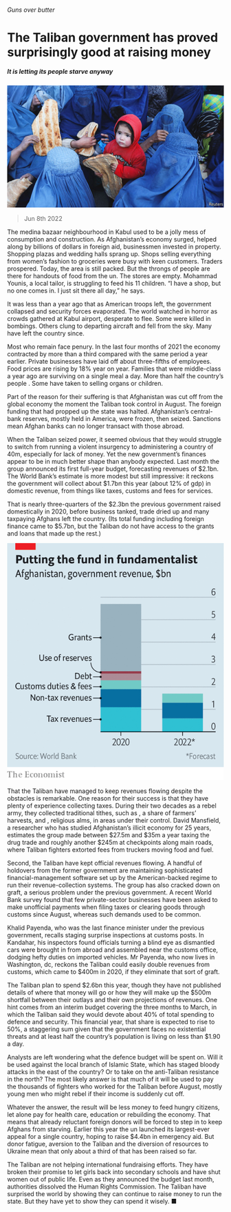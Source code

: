 ###### Guns over butter

# The Taliban government has proved surprisingly good at raising money 

##### It is letting its people starve anyway 

![image](images/20220611_ASP003.jpg) 

> Jun 8th 2022 

The medina bazaar neighbourhood in Kabul used to be a jolly mess of consumption and construction. As Afghanistan’s economy surged, helped along by billions of dollars in foreign aid, businessmen invested in property. Shopping plazas and wedding halls sprang up. Shops selling everything from women’s fashion to groceries were busy with keen customers. Traders prospered. Today, the area is still packed. But the throngs of people are there for handouts of food from the un. The stores are empty. Mohammad Younis, a local tailor, is struggling to feed his 11 children. “I have a shop, but no one comes in. I just sit there all day,” he says.

It was less than a year ago that  as American troops left, the government collapsed and security forces evaporated. The world watched in horror as crowds gathered at Kabul airport, desperate to flee. Some were killed in bombings. Others clung to departing aircraft and fell from the sky. Many have left the country since.

Most who remain face penury. In the last four months of 2021 the economy contracted by more than a third compared with the same period a year earlier. Private businesses have laid off about three-fifths of employees. Food prices are rising by 18% year on year. Families that were middle-class a year ago are surviving on a single meal a day. More than half the country’s people . Some have taken to selling organs or children. 

Part of the reason for their suffering is that Afghanistan was cut off from the global economy the moment the Taliban took control in August. The foreign funding that had propped up the state was halted. Afghanistan’s central-bank reserves, mostly held in America, were frozen, then seized. Sanctions mean Afghan banks can no longer transact with those abroad. 

When the Taliban seized power, it seemed obvious that they would struggle to switch from running a violent insurgency to administering a country of 40m, especially for lack of money. Yet the new government’s finances appear to be in much better shape than anybody expected. Last month the group announced its first full-year budget, forecasting revenues of $2.1bn. The World Bank’s estimate is more modest but still impressive: it reckons the government will collect about $1.7bn this year (about 12% of gdp) in domestic revenue, from things like taxes, customs and fees for services.

That is nearly three-quarters of the $2.3bn the previous government raised domestically in 2020, before business tanked, trade dried up and many taxpaying Afghans left the country. (Its total funding including foreign finance came to $5.7bn, but the Taliban do not have access to the grants and loans that made up the rest.)

![image](images/20220611_ASC639.png) 


That the Taliban have managed to keep revenues flowing despite the obstacles is remarkable. One reason for their success is that they have plenty of experience collecting taxes. During their two decades as a rebel army, they collected traditional tithes, such as , a share of farmers’ harvests, and , religious alms, in areas under their control. David Mansfield, a researcher who has studied Afghanistan’s illicit economy for 25 years, estimates the group made between $27.5m and $35m a year taxing the drug trade and roughly another $245m at checkpoints along main roads, where Taliban fighters extorted fees from truckers moving food and fuel. 

Second, the Taliban have kept official revenues flowing. A handful of holdovers from the former government are maintaining sophisticated financial-management software set up by the American-backed regime to run their revenue-collection systems. The group has also cracked down on graft, a serious problem under the previous government. A recent World Bank survey found that few private-sector businesses have been asked to make unofficial payments when filing taxes or clearing goods through customs since August, whereas such demands used to be common. 

Khalid Payenda, who was the last finance minister under the previous government, recalls staging surprise inspections at customs posts. In Kandahar, his inspectors found officials turning a blind eye as dismantled cars were brought in from abroad and assembled near the customs office, dodging hefty duties on imported vehicles. Mr Payenda, who now lives in Washington, dc, reckons the Taliban could easily double revenues from customs, which came to $400m in 2020, if they eliminate that sort of graft. 

The Taliban plan to spend $2.6bn this year, though they have not published details of where that money will go or how they will make up the $500m shortfall between their outlays and their own projections of revenues. One hint comes from an interim budget covering the three months to March, in which the Taliban said they would devote about 40% of total spending to defence and security. This financial year, that share is expected to rise to 50%, a staggering sum given that the government faces no existential threats and at least half the country’s population is living on less than $1.90 a day.

Analysts are left wondering what the defence budget will be spent on. Will it be used against the local branch of Islamic State, which has staged bloody attacks in the east of the country? Or to take on the anti-Taliban resistance in the north? The most likely answer is that much of it will be used to pay the thousands of fighters who worked for the Taliban before August, mostly young men who might rebel if their income is suddenly cut off.

Whatever the answer, the result will be less money to feed hungry citizens, let alone pay for health care, education or rebuilding the economy. That means that already reluctant foreign donors will be forced to step in to keep Afghans from starving. Earlier this year the un launched its largest-ever appeal for a single country, hoping to raise $4.4bn in emergency aid. But donor fatigue, aversion to the Taliban and the diversion of resources to Ukraine mean that only about a third of that has been raised so far. 

The Taliban are not helping international fundraising efforts. They have broken their promise to let girls back into secondary schools and have shut women out of public life. Even as they announced the budget last month, authorities dissolved the Human Rights Commission. The Taliban have surprised the world by showing they can continue to raise money to run the state. But they have yet to show they can spend it wisely. ■

